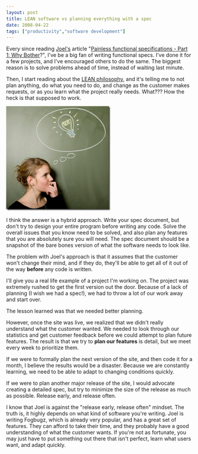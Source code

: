 ```yaml
---
layout: post
title: LEAN software vs planning everything with a spec
date: 2008-04-22
tags: ["productivity","software development"]
---
```


Every since reading [Joel's](http://www.joelonsoftware.com/) article "[Painless functional specifications - Part 1: Why Bother](http://joelonsoftware.com/articles/fog0000000036.html)?", I've be a big fan of writing functional specs. I've done it for a few projects, and I've encouraged others to do the same. The biggest reason is to solve problems ahead of time, instead of waiting last minute.

Then, I start reading about the [LEAN philosophy](http://en.wikipedia.org/wiki/Lean_software_development), and it's telling me to not plan anything, do what you need to do, and change as the customer makes requests, or as you learn what the project really needs. What??? How the heck is that supposed to work.

![Thinking](woman-thinking.png) 

I think the answer is a hybrid approach. Write your spec document, but don't try to design your entire program before writing any code. Solve the overall issues that you know need to be solved, and also plan any features that you are absolutely sure you will need. The spec document should be a snapshot of the bare bones version of what the software needs to look like.

The problem with Joel's approach is that it assumes that the customer won't change their mind, and if they do, they'll be able to get all of it out of the way **before** any code is written.

I'll give you a real life example of a project I'm working on. The project was extremely rushed to get the first version out the door. Because of a lack of planning (I wish we had a spec!), we had to throw a lot of our work away and start over.

The lesson learned was that we needed better planning.

However, once the site was live, we realized that we didn't really understand what the customer wanted. We needed to look through our statistics and get customer feedback before we could attempt to plan future features. The result is that we try to **plan our features** is detail, but we meet every week to prioritize them.

If we were to formally plan the next version of the site, and then code it for a month, I believe the results would be a disaster. Because we are constantly learning, we need to be able to adapt to changing conditions quickly.

If we were to plan another major release of the site, I would advocate creating a detailed spec, but try to minimize the size of the release as much as possible. Release early, and release often.

I know that Joel is against the "release early, release often" mindset. The truth is, it highly depends on what kind of software you're writing. Joel is writing Fogbugz, which is already very popular, and has a great set of features. They can afford to take their time, and they probably have a good understanding of what the customer wants. If you're not as fortunate, you may just have to put something out there that isn't perfect, learn what users want, and adapt quickly.